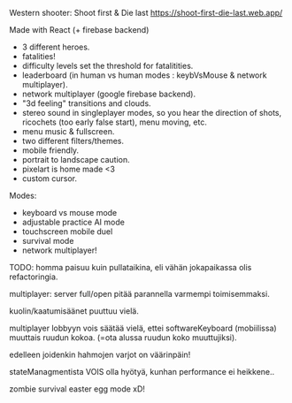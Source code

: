 Western shooter: Shoot first & Die last
https://shoot-first-die-last.web.app/

Made with React (+ firebase backend)

- 3 different heroes.
- fatalities!
- difficulty levels set the threshold for fatalitities.
- leaderboard (in human vs human modes : keybVsMouse & network multiplayer).
- network multiplayer (google firebase backend).
- "3d feeling" transitions and clouds.
- stereo sound in singleplayer modes, so you hear the direction of shots, ricochets (too early false start), menu moving, etc.
- menu music & fullscreen.
- two different filters/themes.
- mobile friendly.
- portrait to landscape caution.
- pixelart is home made <3
- custom cursor.

Modes:

- keyboard vs mouse mode
- adjustable practice AI mode
- touchscreen mobile duel
- survival mode
- network multiplayer!

TODO:
homma paisuu kuin pullataikina, eli vähän jokapaikassa olis refactoringia.

multiplayer: server full/open pitää parannella varmempi toimisemmaksi.

kuolin/kaatumisäänet puuttuu vielä.

multiplayer lobbyyn vois säätää vielä, ettei softwareKeyboard (mobiilissa) muuttais ruudun kokoa. (=ota alussa ruudun koko muuttujiksi).

edelleen joidenkin hahmojen varjot on väärinpäin!

stateManagmentista VOIS olla hyötyä, kunhan performance ei heikkene..

zombie survival easter egg mode xD!
